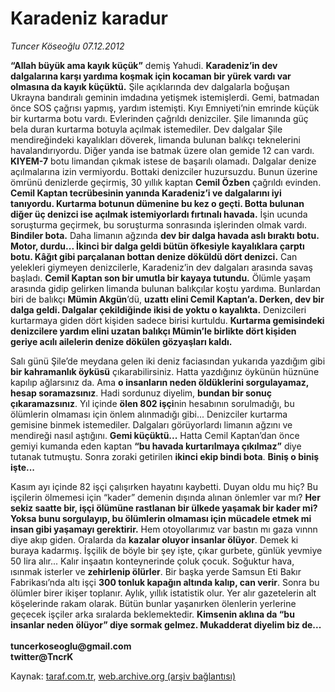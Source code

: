 # Karadeniz karadur

*Tuncer Köseoğlu 07.12.2012*

<div class="yazi"><p><b>“Allah büyük ama kayık küçük”</b> demiş Yahudi. <b>Karadeniz’in dev dalgalarına karşı yardıma koşmak için kocaman bir yürek vardı var olmasına da kayık küçüktü.</b> Şile açıklarında dev dalgalarla boğuşan Ukrayna bandıralı geminin imdadına yetişmek istemişlerdi. Gemi, batmadan önce SOS çağrısı yapmış, yardım istemişti. Kıyı Emniyeti’nin emrinde küçük bir kurtarma botu vardı. Evlerinden çağrıldı denizciler. Şile limanında güç bela duran kurtarma botuyla açılmak istemediler. Dev dalgalar Şile mendireğindeki kayalıkları döverek, limanda bulunan balıkçı teknelerini havalandırıyordu. Diğer yanda ise batmak üzere olan gemide 12 can vardı. <b>KIYEM-7</b> botu limandan çıkmak istese de başarılı olamadı. Dalgalar denize açılmalarına izin vermiyordu. Bottaki denizciler huzursuzdu. Bunun üzerine ömrünü denizlerde geçirmiş, 30 yıllık kaptan <b>Cemil Özben</b> çağrıldı evinden. <b>Cemil Kaptan tecrübesinin yanında Karadeniz’i ve dalgalarını iyi tanıyordu. Kurtarma botunun dümenine bu kez o geçti. Botta bulunan diğer üç denizci ise açılmak istemiyorlardı fırtınalı havada.</b> İşin ucunda soruşturma geçirmek, bu soruşturma sonrasında işlerinden olmak vardı. <b>Bindiler bota.</b> Daha limanın ağzında <b>dev bir dalga havada aslı bıraktı botu. Motor, durdu... İkinci bir dalga geldi bütün öfkesiyle kayalıklara çarptı botu. Kâğıt gibi parçalanan bottan denize döküldü dört denizci.</b> Can yelekleri giymeyen denizcilerle, Karadeniz’in dev dalgaları arasında savaş başladı. <b>Cemil Kaptan son bir umutla bir kayaya tutundu.</b> Ölümle yaşam arasında gidip gelirken limanda bulunan balıkçılar koştu yardıma. Bunlardan biri de balıkçı <b>Mümin Akgün</b>’dü, <b>uzattı elini Cemil Kaptan’a. Derken, dev bir dalga geldi. Dalgalar çekildiğinde ikisi de yoktu o kayalıkta.</b> Denizcileri kurtarmaya giden dört kişiden sadece birisi kurtuldu. <b>Kurtarma gemisindeki denizcilere yardım elini uzatan balıkçı Mümin’le birlikte dört kişiden geriye acılı ailelerin denize dökülen gözyaşları kaldı.</b></p>
<p>Salı günü Şile’de meydana gelen iki deniz faciasından yukarıda yazdığım gibi <b>bir kahramanlık öyküsü</b> çıkarabilirsiniz. Hatta yazdığınız öykünün hüznüne kapılıp ağlarsınız da. Ama <b>o insanların neden öldüklerini sorgulayamaz, hesap soramazsınız</b>. Hadi sordunuz diyelim, <b>bundan bir sonuç çıkaramazsınız</b>. Yıl içinde <b>ölen 802 işçi</b>nin hesabının sorulmadığı, bu ölümlerin olmaması için önlem alınmadığı gibi... Denizciler kurtarma gemisine binmek istemediler. Dalgaları görüyorlardı limanın ağzını ve mendireği nasıl aştığını. <b>Gemi küçüktü...</b> Hatta Cemil Kaptan’dan önce gemiyi kumanda eden kaptan <b>“bu havada kurtarılmaya çıkılmaz”</b> diye tutanak tutmuştu. Sonra zoraki getirilen <b>ikinci ekip bindi bota</b>. <b>Biniş o biniş işte...</b></p>
<p>Kasım ayı içinde 82 işçi çalışırken hayatını kaybetti. Duyan oldu mu hiç? Bu işçilerin ölmemesi için “kader” demenin dışında alınan önlemler var mı? <b>Her sekiz saatte bir, işçi ölümüne rastlanan bir ülkede yaşamak bir kader mi? Yoksa bunu sorgulayıp, bu ölümlerin olmaması için mücadele etmek mi insan gibi yaşamayı gerektirir.</b> Hem otoyollarımız var bastın mı gaza vınnn diye akıp giden. Oralarda da <b>kazalar oluyor insanlar ölüyor</b>. Demek ki buraya kadarmış. İşçilik de böyle bir şey işte, çıkar gurbete, günlük yevmiye 50 lira alır... Kalır inşaatın konteynerinde çoluk çocuk. Soğuktur hava, ısınmak isterler ve <b>zehirlenip ölürler</b>. Bir başka yerde Samsun Eti Bakır Fabrikası’nda altı işçi <b>300 tonluk kapağın altında kalıp, can verir</b>. Sonra bu ölümler birer ikişer toplanır. Aylık, yıllık istatistik olur. Yer alır gazetelerin alt köşelerinde rakam olarak. Bütün bunlar yaşanırken ölenlerin yerlerine geçecek işçiler arka sıralarda beklemektedir. <b>Kimsenin aklına da “bu insanlar neden ölüyor” diye sormak gelmez. Mukadderat diyelim biz de...<br/><br/></b><b>tuncerkoseoglu@gmail.com <br/></b><b>twitter@TncrK</b></p>
</div>

Kaynak: [taraf.com.tr](http://www.taraf.com.tr:80/tuncer-koseoglu/makale-karadeniz-karadur.htm), [web.archive.org (arşiv bağlantısı)](http://web.archive.org/web/20121208170412/http://www.taraf.com.tr:80/tuncer-koseoglu/makale-karadeniz-karadur.htm)
